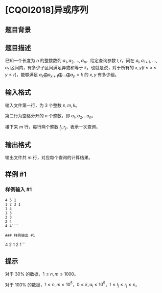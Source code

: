 # [CQOI2018]异或序列

## 题目背景



## 题目描述

已知一个长度为 $n$ 的整数数列 $a_1,a_2,\dots,a_n$，给定查询参数 $l,r$，问在 $a_l,a_{l+1},\dots,a_r$ 区间内，有多少子区间满足异或和等于 $k$。也就是说，对于所有的 $x,y (l \leq x \leq y \leq r)$，能够满足 $a_x \bigoplus a_{x+1} \bigoplus \dots \bigoplus a_y = k$ 的 $x,y$ 有多少组。


## 输入格式

输入文件第一行，为 $3$ 个整数 $n,m,k$。

第二行为空格分开的 $n$ 个整数，即 $a_1,a_2,..a_n$。

接下来 $m$ 行，每行两个整数 $l_j,r_j$，表示一次查询。

## 输出格式

输出文件共 $m$ 行，对应每个查询的计算结果。

## 样例 #1

### 样例输入 #1
```
4 5 1
1 2 3 1
1 4
1 3
2 3
2 4
4 4```

### 样例输出 #1

```
4
2
1
2
1```

## 提示

对于 $30\%$ 的数据，$1 \leq n, m \leq 1000$。

对于 $100\%$ 的数据，$1 \leq n, m \leq 10^5$，$0 \leq k, a_i \leq 10^5$，$1 \leq l_j \leq r_j \leq n$。
